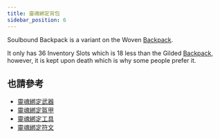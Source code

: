 ```yaml
---
title: 靈魂綁定背包
sidebar_position: 6
---
```


Soulbound Backpack is a variant on the Woven [Backpack](../Items/Backpacks.md).

It only has 36 Inventory Slots which is 18 less than the Gilded [Backpack](../Items/Backpacks.md), however, it is kept upon death which is why some people prefer it.

## 也請參考

* [靈魂綁定武器](../Weapons/Soulbound-Weapons.md)
* [靈魂綁定盔甲](../Magical-Armor/Soulbound-Armor.md)
* [靈魂綁定工具](../Tools/Soulbound-Tools.md)
* [靈魂綁定符文](../Magical-Items/Soulbound-Rune.md)
